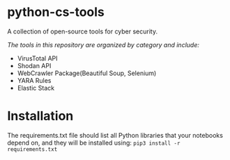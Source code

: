 # python-cs-tools
A collection of open-source tools for cyber security.

*The tools in this repository are organized by category and include:*
- VirusTotal API
- Shodan API
- WebCrawler Package(Beautiful Soup, Selenium)
- YARA Rules
- Elastic Stack

# Installation
The requirements.txt file should list all Python libraries that your notebooks depend on, and they will be installed using:
```pip3 install -r requirements.txt```

